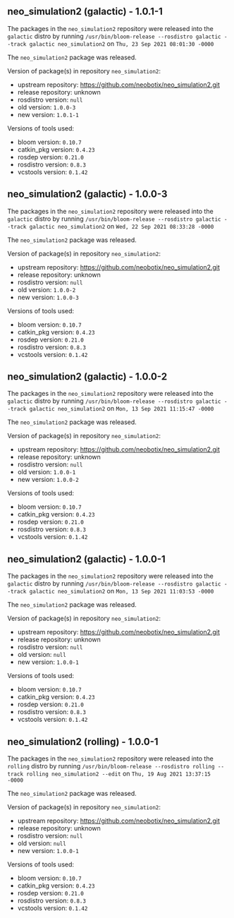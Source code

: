 ## neo_simulation2 (galactic) - 1.0.1-1

The packages in the `neo_simulation2` repository were released into the `galactic` distro by running `/usr/bin/bloom-release --rosdistro galactic --track galactic neo_simulation2` on `Thu, 23 Sep 2021 08:01:30 -0000`

The `neo_simulation2` package was released.

Version of package(s) in repository `neo_simulation2`:

- upstream repository: https://github.com/neobotix/neo_simulation2.git
- release repository: unknown
- rosdistro version: `null`
- old version: `1.0.0-3`
- new version: `1.0.1-1`

Versions of tools used:

- bloom version: `0.10.7`
- catkin_pkg version: `0.4.23`
- rosdep version: `0.21.0`
- rosdistro version: `0.8.3`
- vcstools version: `0.1.42`


## neo_simulation2 (galactic) - 1.0.0-3

The packages in the `neo_simulation2` repository were released into the `galactic` distro by running `/usr/bin/bloom-release --rosdistro galactic --track galactic neo_simulation2` on `Wed, 22 Sep 2021 08:33:28 -0000`

The `neo_simulation2` package was released.

Version of package(s) in repository `neo_simulation2`:

- upstream repository: https://github.com/neobotix/neo_simulation2.git
- release repository: unknown
- rosdistro version: `null`
- old version: `1.0.0-2`
- new version: `1.0.0-3`

Versions of tools used:

- bloom version: `0.10.7`
- catkin_pkg version: `0.4.23`
- rosdep version: `0.21.0`
- rosdistro version: `0.8.3`
- vcstools version: `0.1.42`


## neo_simulation2 (galactic) - 1.0.0-2

The packages in the `neo_simulation2` repository were released into the `galactic` distro by running `/usr/bin/bloom-release --rosdistro galactic --track galactic neo_simulation2` on `Mon, 13 Sep 2021 11:15:47 -0000`

The `neo_simulation2` package was released.

Version of package(s) in repository `neo_simulation2`:

- upstream repository: https://github.com/neobotix/neo_simulation2.git
- release repository: unknown
- rosdistro version: `null`
- old version: `1.0.0-1`
- new version: `1.0.0-2`

Versions of tools used:

- bloom version: `0.10.7`
- catkin_pkg version: `0.4.23`
- rosdep version: `0.21.0`
- rosdistro version: `0.8.3`
- vcstools version: `0.1.42`


## neo_simulation2 (galactic) - 1.0.0-1

The packages in the `neo_simulation2` repository were released into the `galactic` distro by running `/usr/bin/bloom-release --rosdistro galactic --track galactic neo_simulation2` on `Mon, 13 Sep 2021 11:03:53 -0000`

The `neo_simulation2` package was released.

Version of package(s) in repository `neo_simulation2`:

- upstream repository: https://github.com/neobotix/neo_simulation2.git
- release repository: unknown
- rosdistro version: `null`
- old version: `null`
- new version: `1.0.0-1`

Versions of tools used:

- bloom version: `0.10.7`
- catkin_pkg version: `0.4.23`
- rosdep version: `0.21.0`
- rosdistro version: `0.8.3`
- vcstools version: `0.1.42`


## neo_simulation2 (rolling) - 1.0.0-1

The packages in the `neo_simulation2` repository were released into the `rolling` distro by running `/usr/bin/bloom-release --rosdistro rolling --track rolling neo_simulation2 --edit` on `Thu, 19 Aug 2021 13:37:15 -0000`

The `neo_simulation2` package was released.

Version of package(s) in repository `neo_simulation2`:

- upstream repository: https://github.com/neobotix/neo_simulation2.git
- release repository: unknown
- rosdistro version: `null`
- old version: `null`
- new version: `1.0.0-1`

Versions of tools used:

- bloom version: `0.10.7`
- catkin_pkg version: `0.4.23`
- rosdep version: `0.21.0`
- rosdistro version: `0.8.3`
- vcstools version: `0.1.42`


